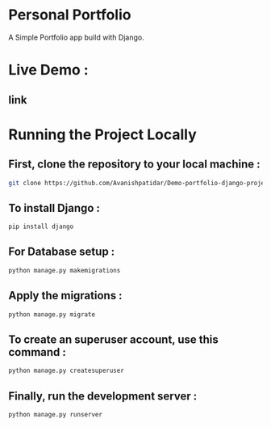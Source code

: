 # Personal Portfolio

A Simple Portfolio app build with Django.

# Live Demo : 
<h2>link</h2>

# Running the Project Locally

## First, clone the repository to your local machine :

```bash
git clone https://github.com/Avanishpatidar/Demo-portfolio-django-project.git
```


## To install Django :

```bash
pip install django
```

## For Database setup :

```bash
python manage.py makemigrations
```

## Apply the migrations :

```bash
python manage.py migrate
```

## To create an superuser account, use this command :

```bash
python manage.py createsuperuser
```

## Finally, run the development server :

```bash
python manage.py runserver
```


